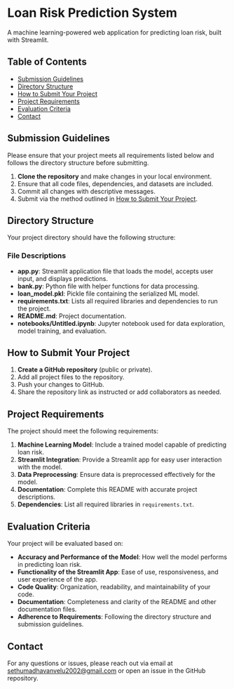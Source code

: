 # Loan Risk Prediction System

A machine learning-powered web application for predicting loan risk, built with Streamlit.

## Table of Contents
- [Submission Guidelines](#submission-guidelines)
- [Directory Structure](#directory-structure)
- [How to Submit Your Project](#how-to-submit-your-project)
- [Project Requirements](#project-requirements)
- [Evaluation Criteria](#evaluation-criteria)
- [Contact](#contact)

## Submission Guidelines
Please ensure that your project meets all requirements listed below and follows the directory structure before submitting. 

1. **Clone the repository** and make changes in your local environment.
2. Ensure that all code files, dependencies, and datasets are included.
3. Commit all changes with descriptive messages.
4. Submit via the method outlined in [How to Submit Your Project](#how-to-submit-your-project).

## Directory Structure
Your project directory should have the following structure:


### File Descriptions
- **app.py**: Streamlit application file that loads the model, accepts user input, and displays predictions.
- **bank.py**: Python file with helper functions for data processing.
- **loan_model.pkl**: Pickle file containing the serialized ML model.
- **requirements.txt**: Lists all required libraries and dependencies to run the project.
- **README.md**: Project documentation.
- **notebooks/Untitled.ipynb**: Jupyter notebook used for data exploration, model training, and evaluation.

## How to Submit Your Project
1. **Create a GitHub repository** (public or private).
2. Add all project files to the repository.
3. Push your changes to GitHub.
4. Share the repository link as instructed or add collaborators as needed.

## Project Requirements
The project should meet the following requirements:
1. **Machine Learning Model**: Include a trained model capable of predicting loan risk.
2. **Streamlit Integration**: Provide a Streamlit app for easy user interaction with the model.
3. **Data Preprocessing**: Ensure data is preprocessed effectively for the model.
4. **Documentation**: Complete this README with accurate project descriptions.
5. **Dependencies**: List all required libraries in `requirements.txt`.

## Evaluation Criteria
Your project will be evaluated based on:
- **Accuracy and Performance of the Model**: How well the model performs in predicting loan risk.
- **Functionality of the Streamlit App**: Ease of use, responsiveness, and user experience of the app.
- **Code Quality**: Organization, readability, and maintainability of your code.
- **Documentation**: Completeness and clarity of the README and other documentation files.
- **Adherence to Requirements**: Following the directory structure and submission guidelines.

## Contact
For any questions or issues, please reach out via email at sethumadhavanvelu2002@gmail.com or open an issue in the GitHub repository.
